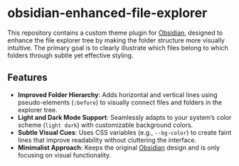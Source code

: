 # obsidian-enhanced-file-explorer

This repository contains a custom theme plugin for [Obsidian](https://obsidian.md/), designed to enhance the file explorer tree by making the folder structure more visually intuitive. The primary goal is to clearly illustrate which files belong to which folders through subtle yet effective styling.

## Features

- **Improved Folder Hierarchy**: Adds horizontal and vertical lines using pseudo-elements (`:before`) to visually connect files and folders in the explorer tree.
- **Light and Dark Mode Support**: Seamlessly adapts to your system’s color scheme (`light dark`) with customizable background colors.
- **Subtle Visual Cues**: Uses CSS variables (e.g., `--bg-color`) to create faint lines that improve readability without cluttering the interface.
- **Minimalist Approach**: Keeps the original [Obsidian](https://obsidian.md/) design and is only focusing on visual functionality.